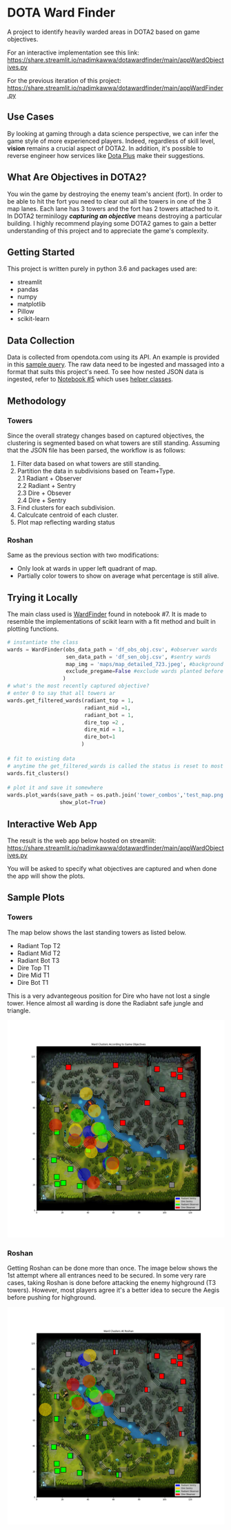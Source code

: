 # DOTA Ward Finder

A project to identify heavily warded areas in DOTA2 based on game objectives. 

For an interactive implementation see this link:
https://share.streamlit.io/nadimkawwa/dotawardfinder/main/appWardObjectives.py

For the previous iteration of this project:
https://share.streamlit.io/nadimkawwa/dotawardfinder/main/appWardFinder.py

## Use Cases
By looking at gaming through a data science perspective, we can infer the game style of more experienced players. Indeed, regardless of skill level, <b>vision</b> remains a crucial aspect of DOTA2. In addition, it's possible to reverse engineer how services like [Dota Plus](https://www.dota2.com/plus) make their suggestions.

## What Are Objectives in DOTA2?
You win the game by destroying the enemy team's ancient (fort). In order to be able to hit the fort you need to clear out all the towers in one of the 3 map lanes. Each lane has 3 towers and the fort has 2 towers attached to it. In DOTA2 terminilogy <b><i>capturing an objective</i></b> means destroying a particular building. I highly recommend playing some DOTA2 games to gain a better understanding of this project and to appreciate the game's complexity. 

## Getting Started

This project is written purely in python 3.6 and packages used are:
- streamlit
- pandas
- numpy
- matplotlib
- Pillow
- scikit-learn

## Data Collection

Data is collected from opendota.com using its API. An example is provided in this [sample query](https://github.com/NadimKawwa/DOTAWardFinder/blob/main/ward_logs_pro_matches.sql).
The raw data need to be ingested and massaged into a format that suits this project's need. 
To see how nested JSON data is ingested, refer to [Notebook #5](https://github.com/NadimKawwa/DOTAWardFinder/blob/main/05_ConsolidatedObjectivesData.ipynb) which uses [helper classes](https://github.com/NadimKawwa/DOTAWardFinder/blob/main/HelperClasses.py).


## Methodology

### Towers
Since the overall strategy changes based on captured objectives, the clustering is segmented based on what towers are still standing. Assuming that the JSON file has been parsed, the workflow is as follows:
1) Filter data based on what towers are still standing.
2) Partition the data in subdivisions based on Team+Type. <br>
  2.1 Radiant + Observer <br>
  2.2 Radiant + Sentry <br>
  2.3 Dire + Obsever <br>
  2.4 Dire + Sentry <br>
3) Find clusters for each subdivision.
4) Calculcate centroid of each cluster.
5) Plot map reflecting warding status

### Roshan
Same as the previous section with two modifications:
- Only look at wards in upper left quadrant of map.
- Partially color towers to show on average what percentage is still alive.

## Trying it Locally
The main class used is [WardFinder](https://github.com/NadimKawwa/DOTAWardFinder/blob/main/07_WardCircles.ipynb) found in notebook #7. It is made to resemble the implementations of scikit learn with a fit method and built in plotting functions. 


```python
# instantiate the class 
wards = WardFinder(obs_data_path = 'df_obs_obj.csv', #observer wards
                   sen_data_path = 'df_sen_obj.csv', #sentry wards
                   map_img = 'maps/map_detailed_723.jpeg', #background map
                   exclude_pregame=False #exclude wards planted before 0:00?
                  )
# what's the most recently captured objective?
# enter 0 to say that all towers ar
wards.get_filtered_wards(radiant_top = 1, 
                         radiant_mid =1, 
                         radiant_bot = 1, 
                         dire_top =2 , 
                         dire_mid = 1, 
                         dire_bot=1
                        )

# fit to existing data 
# anytime the get_filtered_wards is called the status is reset to most recent input
wards.fit_clusters()

# plot it and save it somewhere
wards.plot_wards(save_path = os.path.join('tower_combos','test_map.png'),
                 show_plot=True)

```


## Interactive Web App

The result is the web app below hosted on streamlit:
https://share.streamlit.io/nadimkawwa/dotawardfinder/main/appWardObjectives.py

You will be asked to specify what objectives are captured and when done the app will show the plots.

## Sample Plots

### Towers

The map below shows the last standing towers as listed below. 
- Radiant Top T2 
- Radiant Mid T2 
- Radiant Bot T3
- Dire Top T1
- Dire Mid T1
- Dire Bot T1

This is a very advantegeous position for Dire who have not lost a single tower. Hence almost all warding is done the Radiabnt safe jungle and triangle.

![Captured Towers](https://github.com/NadimKawwa/DOTAWardFinder/blob/main/maps/A1_B1_C2_D0_E0_F0.png)


### Roshan

Getting Roshan can be done more than once. The image below shows the 1st attempt where all entrances need to be secured.
In some very rare cases, taking Roshan is done before attacking the enemy highground (T3 towers). However, most players agree it's a better idea to secure the Aegis before pushing for highground.

![Rosh Attempt #1](https://github.com/NadimKawwa/DOTAWardFinder/blob/main/maps/rosh_attempt_01.png)



